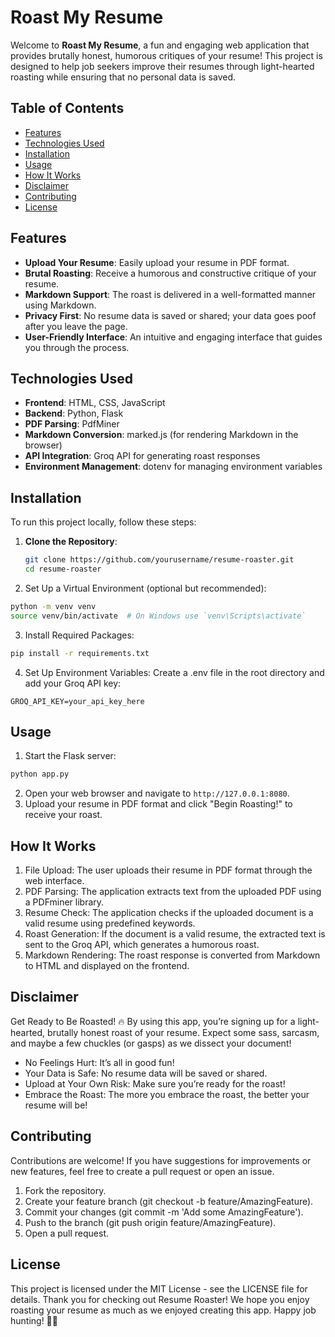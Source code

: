 # Roast My Resume

Welcome to **Roast My Resume**, a fun and engaging web application that provides brutally honest, humorous critiques of your resume! This project is designed to help job seekers improve their resumes through light-hearted roasting while ensuring that no personal data is saved.

## Table of Contents

- [Features](#features)
- [Technologies Used](#technologies-used)
- [Installation](#installation)
- [Usage](#usage)
- [How It Works](#how-it-works)
- [Disclaimer](#disclaimer)
- [Contributing](#contributing)
- [License](#license)

## Features

- **Upload Your Resume**: Easily upload your resume in PDF format.
- **Brutal Roasting**: Receive a humorous and constructive critique of your resume.
- **Markdown Support**: The roast is delivered in a well-formatted manner using Markdown.
- **Privacy First**: No resume data is saved or shared; your data goes poof after you leave the page.
- **User-Friendly Interface**: An intuitive and engaging interface that guides you through the process.

## Technologies Used

- **Frontend**: HTML, CSS, JavaScript
- **Backend**: Python, Flask
- **PDF Parsing**: PdfMiner
- **Markdown Conversion**: marked.js (for rendering Markdown in the browser)
- **API Integration**: Groq API for generating roast responses
- **Environment Management**: dotenv for managing environment variables

## Installation

To run this project locally, follow these steps:

1. **Clone the Repository**:
   ```bash
   git clone https://github.com/yourusername/resume-roaster.git
   cd resume-roaster
    ```
2. Set Up a Virtual Environment (optional but recommended):
```bash
python -m venv venv
source venv/bin/activate  # On Windows use `venv\Scripts\activate`
```
3. Install Required Packages:
```bash
pip install -r requirements.txt
```
4. Set Up Environment Variables:
Create a .env file in the root directory and add your Groq API key:
```text
GROQ_API_KEY=your_api_key_here
```

## Usage
1. Start the Flask server:
```bash
python app.py
```
2. Open your web browser and navigate to `http://127.0.0.1:8080`.
3. Upload your resume in PDF format and click "Begin Roasting!" to receive your roast.

## How It Works
1. File Upload: The user uploads their resume in PDF format through the web interface.
2. PDF Parsing: The application extracts text from the uploaded PDF using a PDFminer library.
3. Resume Check: The application checks if the uploaded document is a valid resume using predefined keywords.
4. Roast Generation: If the document is a valid resume, the extracted text is sent to the Groq API, which generates a humorous roast.
5. Markdown Rendering: The roast response is converted from Markdown to HTML and displayed on the frontend.

## Disclaimer
Get Ready to Be Roasted! 🔥
By using this app, you’re signing up for a light-hearted, brutally honest roast of your resume. Expect some sass, sarcasm, and maybe a few chuckles (or gasps) as we dissect your document!
- No Feelings Hurt: It’s all in good fun!
- Your Data is Safe: No resume data will be saved or shared.
- Upload at Your Own Risk: Make sure you’re ready for the roast!
- Embrace the Roast: The more you embrace the roast, the better your resume will be!

## Contributing
Contributions are welcome! If you have suggestions for improvements or new features, feel free to create a pull request or open an issue.
1. Fork the repository.
2. Create your feature branch (git checkout -b feature/AmazingFeature).
3. Commit your changes (git commit -m 'Add some AmazingFeature').
4. Push to the branch (git push origin feature/AmazingFeature).
5. Open a pull request.

## License
This project is licensed under the MIT License - see the LICENSE file for details. Thank you for checking out Resume Roaster! We hope you enjoy roasting your resume as much as we enjoyed creating this app. Happy job hunting! 🐔🔥
